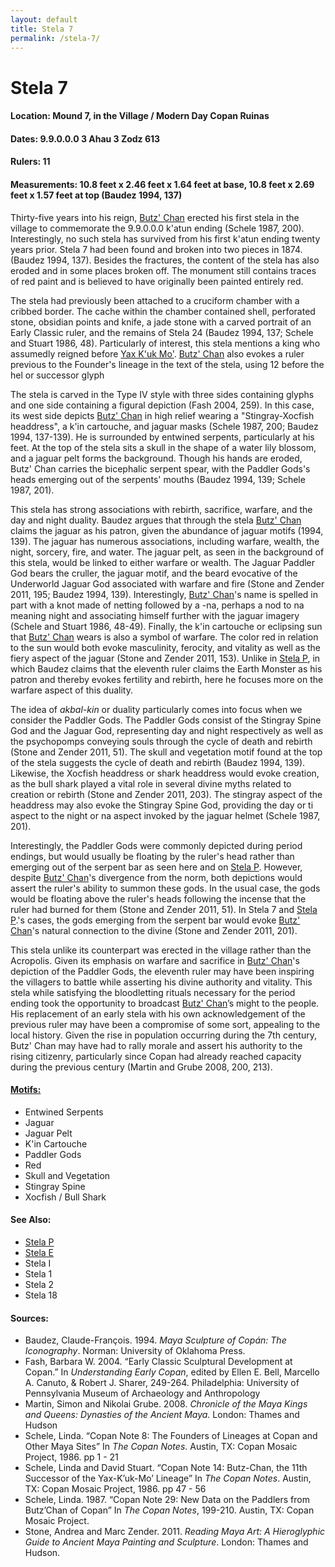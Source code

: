 ```yaml
---
layout: default
title: Stela 7
permalink: /stela-7/
---
```


# Stela 7

#### <strong>Location:</strong> Mound 7, in the Village / Modern Day Copan Ruinas
#### <strong>Dates:</strong> 9.9.0.0.0 3 Ahau 3 Zodz  613
#### <strong>Rulers:</strong> 11
#### <strong>Measurements:</strong> 10.8 feet x 2.46 feet x 1.64 feet at base, 10.8 feet x 2.69 feet x 1.57 feet at top (Baudez 1994, 137)

Thirty-five years into his reign, <a href="{{site.baseurl}}/butz-chan">Butz' Chan</a> erected his first stela in the village to commemorate the 9.9.0.0.0 k'atun ending (Schele 1987, 200). Interestingly, no such stela has survived from his first k'atun ending twenty years prior. Stela 7 had been found and broken into two pieces in 1874. (Baudez 1994, 137). Besides the fractures, the content of the stela has also eroded and in some places broken off. The monument still contains traces of red paint and is believed to have originally been painted entirely red.  

The stela had previously been attached to a cruciform chamber with a cribbed border. The cache within the chamber contained shell, perforated stone, obsidian points and knife, a jade stone with a carved portrait of an Early Classic ruler, and the remains of Stela 24 (Baudez 1994, 137; Schele and Stuart 1986, 48). Particularly of interest, this stela mentions a king who assumedly reigned before <a href="{{site.basurl}}/yax-kuk-mo">Yax K'uk Mo'</a>. <a href="{{site.baseurl}}/butz-chan">Butz' Chan</a> also evokes a ruler previous to the Founder's lineage in the text of the stela, using 12 before the hel or successor glyph

The stela is carved in the Type IV style with three sides containing glyphs and one side containing a figural depiction (Fash 2004, 259). In this case, its west side depicts <a href="{{site.baseurl}}/butz-chan">Butz' Chan</a> in high relief wearing a "Stingray-Xocfish headdress", a k'in cartouche, and jaguar masks (Schele 1987, 200; Baudez 1994, 137-139). He is surrounded by entwined serpents, particularly at his feet. At the top of the stela sits a skull in the shape of a water lily blossom, and a jaguar pelt forms the background. Though his hands are eroded, Butz' Chan carries the bicephalic serpent spear, with the Paddler Gods's heads emerging out of the serpents' mouths (Baudez 1994, 139; Schele 1987, 201).

This stela has strong associations with rebirth, sacrifice, warfare, and the day and night duality. Baudez argues that through the stela <a href="{{site.baseurl}}/butz-chan">Butz' Chan</a> claims the jaguar as his patron, given the abundance of jaguar motifs (1994, 139). The jaguar has numerous associations, including warfare, wealth, the night, sorcery, fire, and water. The jaguar pelt, as seen in the background of this stela, would be linked to either warfare or wealth. The Jaguar Paddler God bears the cruller, the jaguar motif, and the beard evocative of the Underworld Jaguar God associated with warfare and fire (Stone and Zender 2011, 195; Baudez 1994, 139). Interestingly, <a href="{{site.baseurl}}/butz-chan">Butz' Chan</a>'s name is spelled in part with a knot made of netting followed by a -na, perhaps a nod to na meaning night and associating himself further with the jaguar imagery (Schele and Stuart 1986, 48-49). Finally, the k'in cartouche or eclipsing sun that <a href="{{site.baseurl}}/butz-chan">Butz' Chan</a> wears is also a symbol of warfare. The color red in relation to the sun would both evoke masculinity, ferocity, and vitality as well as the fiery aspect of the jaguar (Stone and Zender 2011, 153). Unlike in <a href="{{site.baseurl}}/stela-p">Stela P</a>, in which Baudez claims that the eleventh ruler claims the Earth Monster as his patron and thereby evokes fertility and rebirth, here he focuses more on the warfare aspect of this duality.  

The idea of <em>akbal-kin</em> or duality particularly comes into focus when we consider the Paddler Gods. The Paddler Gods consist of the Stingray Spine God and the Jaguar God, representing day and night respectively as well as the psychopomps conveying souls through the cycle of death and rebirth (Stone and Zender 2011, 51). The skull and vegetation motif found at the top of the stela suggests the cycle of death and rebirth (Baudez 1994, 139). Likewise, the Xocfish headdress or shark headdress would evoke creation, as the bull shark played a vital role in several divine myths related to creation or rebirth (Stone and Zender 2011, 203). The stingray aspect of the headdress may also evoke the Stingray Spine God, providing the day or ti aspect to the night or na aspect invoked by the jaguar helmet (Schele 1987, 201).

Interestingly, the Paddler Gods were commonly depicted during period endings, but would usually be floating by the ruler's head rather than emerging out of the serpent bar as seen here and on <a href="{{site.baseurl}}/stela-p">Stela P</a>. However, despite <a href="{{site.baseurl}}/butz-chan">Butz' Chan</a>'s divergence from the norm, both depictions would assert the ruler's ability to summon these gods. In the usual case, the gods would be floating above the ruler's heads following the incense that the ruler had burned for them (Stone and Zender 2011, 51). In Stela 7 and <a href="{{site.baseurl}}/stela-p">Stela P</a>.'s cases, the gods emerging from the serpent bar would evoke <a href="{{site.baseurl}}/butz-chan">Butz' Chan</a>'s natural connection to the divine (Stone and Zender 2011, 201).

This stela unlike its counterpart was erected in the village rather than the Acropolis. Given its emphasis on warfare and sacrifice in <a href="{{site.baseurl}}/butz-chan">Butz' Chan</a>'s depiction of the Paddler Gods, the eleventh ruler may have been inspiring the villagers to battle while asserting his divine authority and vitality. This stela while satisfying the bloodletting rituals necessary for the period ending took the opportunity to broadcast <a href="{{site.baseurl}}/butz-chan">Butz' Chan</a>’s might to the people. His replacement of an early stela with his own acknowledgement of the previous ruler may have been a compromise of some sort, appealing to the local history. Given the rise in population occurring during the 7th century, Butz' Chan may have had to rally morale and assert his authority to the rising citizenry, particularly since Copan had already reached capacity during the previous century (Martin and Grube 2008, 200, 213).

#### <strong><a href="{{site.baseurl}}/motifs">Motifs:</a></strong>
<ul>
<li>Entwined Serpents</li>
<li>Jaguar</li>
<li>Jaguar Pelt</li>
<li>K'in Cartouche</li>
<li>Paddler Gods</li>
<li>Red</li>
<li>Skull and Vegetation</li>
<li>Stingray Spine</li>
<li>Xocfish / Bull Shark</li>
</ul>

#### <strong>See Also:</strong>
<ul>
<li><a href="{{site.baseurl}}/stela-p">Stela P</a></li>
<li><a href="{{site.baseurl}}/stela-e">Stela E</a></li>
<li>Stela I</li>
<li>Stela 1</li>
<li>Stela 2</li>
<li>Stela 18</li>
</ul>

#### <strong>Sources:</strong>
<ul>
<li>Baudez, Claude-François. 1994. <cite>Maya Sculpture of Copán: The Iconography</cite>. Norman: University of Oklahoma Press.</li>  
<li>Fash, Barbara W. 2004. “Early Classic Sculptural Development at Copan.” In <cite>Understanding Early Copan</cite>, edited by Ellen E. Bell, Marcello A. Canuto, & Robert J. Sharer, 249-264. Philadelphia: University of Pennsylvania Museum of Archaeology and Anthropology</li>
<li>Martin, Simon and Nikolai Grube. 2008. <cite>Chronicle of the Maya Kings and
    Queens: Dynasties of the Ancient Maya.</cite> London: Thames and Hudson</li>
<li>Schele, Linda. “Copan Note 8: The Founders of Lineages at Copan and Other Maya Sites” In <cite>The Copan Notes</cite>. Austin, TX: Copan Mosaic Project, 1986. pp 1 - 21</li>
<li>Schele, Linda and David Stuart. “Copan Note 14: Butz-Chan, the 11th Successor of the Yax-K’uk-Mo’ Lineage” In <cite>The Copan Notes</cite>. Austin, TX: Copan Mosaic Project, 1986. pp 47 - 56</li>
<li>Schele, Linda. 1987. “Copan Note 29: New Data on the Paddlers from Butz’Chan of Copan” In <cite>The Copan Notes</cite>, 199-210. Austin, TX: Copan Mosaic Project.</li>
<li>Stone, Andrea and Marc Zender. 2011. <cite>Reading Maya Art: A Hieroglyphic Guide to Ancient Maya Painting and Sculpture</cite>. London: Thames and Hudson.</li>
</ul>
